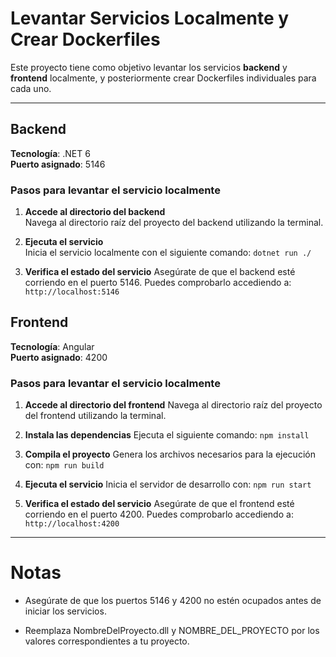 # Levantar Servicios Localmente y Crear Dockerfiles

Este proyecto tiene como objetivo levantar los servicios **backend** y **frontend** localmente, y posteriormente crear Dockerfiles individuales para cada uno.

---

## Backend

**Tecnología**: .NET 6  
**Puerto asignado**: 5146  

### Pasos para levantar el servicio localmente

1. **Accede al directorio del backend**  
   Navega al directorio raíz del proyecto del backend utilizando la terminal.

2. **Ejecuta el servicio**  
   Inicia el servicio localmente con el siguiente comando:
   `dotnet run ./`

3. **Verifica el estado del servicio**
    Asegúrate de que el backend esté corriendo en el puerto 5146. Puedes comprobarlo accediendo a:
    `http://localhost:5146`

## Frontend

**Tecnología**: Angular  
**Puerto asignado**: 4200

### Pasos para levantar el servicio localmente

1. **Accede al directorio del frontend**
    Navega al directorio raíz del proyecto del frontend utilizando la terminal.

2. **Instala las dependencias**
    Ejecuta el siguiente comando:
    `npm install`

3. **Compila el proyecto**
    Genera los archivos necesarios para la ejecución con:
    `npm run build`

4. **Ejecuta el servicio**
    Inicia el servidor de desarrollo con:
    `npm run start`

5. **Verifica el estado del servicio**
    Asegúrate de que el frontend esté corriendo en el puerto 4200. Puedes comprobarlo accediendo a:
    `http://localhost:4200`

---

# Notas

* Asegúrate de que los puertos 5146 y 4200 no estén ocupados antes de iniciar los servicios.

* Reemplaza NombreDelProyecto.dll y NOMBRE_DEL_PROYECTO por los valores correspondientes a tu proyecto.